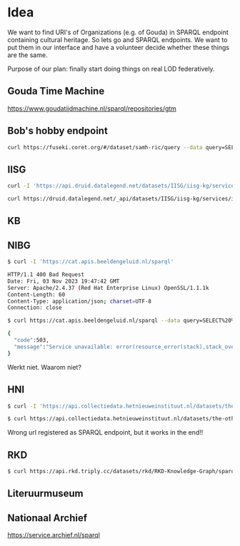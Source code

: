 # Idea

We want to find URI's of Organizations (e.g. of Gouda) in SPARQL endpoint containing cultural heritage. So lets go and SPARQL endpoints. We want to put them in our interface and have a volunteer decide whether these things are the same.

Purpose of our plan: finally start doing things on real LOD federatively.

## Gouda Time Machine
https://www.goudatijdmachine.nl/sparql/repositories/gtm

## Bob's hobby endpoint
``` bash
curl https://fuseki.coret.org/#/dataset/samh-ric/query --data query=SELECT%20%3Ftype%20%28count%28%3Ftype%29%20as%20%3FtypeCnt%29%20WHERE%20%7B%0A%20%20%3Fsub%20a%20%3Ftype%20.%0A%7D%20 -X POST
```

## IISG
``` bash
curl -I 'https://api.druid.datalegend.net/datasets/IISG/iisg-kg/services/iisg-kg/sparql'

curl https://druid.datalegend.net/_api/datasets/IISG/iisg-kg/services/iisg-kg/sparql --data query=SELECT%20%3Ftype%20%28count%28%3Ftype%29%20as%20%3FtypeCnt%29%20WHERE%20%7B%0A%20%20%3Fsub%20a%20%3Ftype%20.%0A%7D%20 -X POST
```

## KB


## NIBG
``` bash
$ curl -I 'https://cat.apis.beeldengeluid.nl/sparql'

HTTP/1.1 400 Bad Request
Date: Fri, 03 Nov 2023 19:47:42 GMT
Server: Apache/2.4.37 (Red Hat Enterprise Linux) OpenSSL/1.1.1k
Content-Length: 60
Content-Type: application/json; charset=UTF-8
Connection: close

$ curl https://cat.apis.beeldengeluid.nl/sparql --data query=SELECT%20%3Ftype%20%28count%28%3Ftype%29%20as%20%3FtypeCnt%29%20WHERE%20%7B%0A%20%20%3Fsub%20a%20%3Ftype%20.%0A%7D%20 -X POST

{
  "code":503,
  "message":"Service unavailable: error(resource_error(stack),stack_overflow{choicepoints:12,depth:31,environments:17,globalused:16,localused:3,stack:[frame(31,system:'$add_findall_bag'(a/1),[]),frame(30,'$bags':findall_loop(a/1,(:)/2,_4690,[]),[]),frame(29,system:setup_call_catcher_cleanup((:)/2,(:)/2,_4732,(:)/2),[]),frame(25,rdfql_util:select_results(all,[],(:)/2,[1],0,inf,unsorted,row/2,(:)/2),[]),frame(21,'$bags':findall_loop(row/2,(:)/2,_4844,[]),[])],stack_limit:1048576,trailused:1})"
}

```

Werkt niet. Waarom niet?

## HNI
``` bash
$ curl -I 'https://api.collectiedata.hetnieuweinstituut.nl/datasets/the-other-interface/knowledge-graph/services/knowledge-graph/sparql'

$ curl https://api.collectiedata.hetnieuweinstituut.nl/datasets/the-other-interface/knowledge-graph/services/knowledge-graph/sparql --data query=SELECT%20%3Ftype%20%28count%28%3Ftype%29%20as%20%3FtypeCnt%29%20WHERE%20%7B%0A%20%20%3Fsub%20a%20%3Ftype%20.%0A%7D%20 -X POST
```

Wrong url registered as SPARQL endpoint, but it works in the end!!

## RKD
``` bash
$ curl https://api.rkd.triply.cc/datasets/rkd/RKD-Knowledge-Graph/sparql --data query=SELECT%20%3Ftype%20%28count%28%3Ftype%29%20as%20%3FtypeCnt%29%20WHERE%20%7B%0A%20%20%3Fsub%20a%20%3Ftype%20.%0A%7D%20 -X POST
```

## Literuurmuseum

## Nationaal Archief
https://service.archief.nl/sparql
